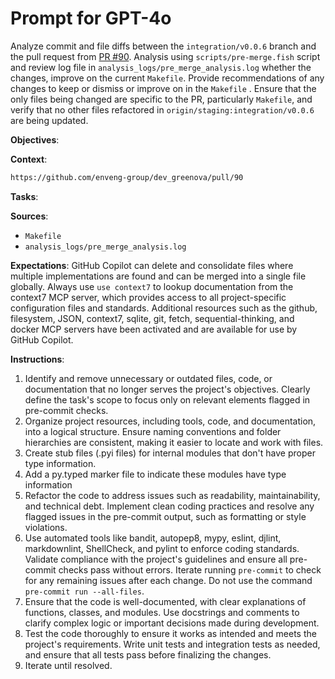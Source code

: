 # Prompt for GPT-4o

Analyze commit and file diffs between the `integration/v0.0.6` branch and the pull request from [PR #90](https://github.com/enveng-group/dev_greenova/pull/90). Analysis using `scripts/pre-merge.fish` script and review log file in `analysis_logs/pre_merge_analysis.log` whether the changes, improve on the current `Makefile`. Provide recommendations of any changes to keep or dismiss or improve on in the `Makefile` . Ensure that the only files being changed are specific to the PR, particularly `Makefile`, and verify that no other files refactored in `origin/staging:integration/v0.0.6` are being updated.

**Objectives**:

**Context**:

```txt
https://github.com/enveng-group/dev_greenova/pull/90
```

**Tasks**:

**Sources**:

- `Makefile`
- `analysis_logs/pre_merge_analysis.log`

**Expectations**: GitHub Copilot can delete and consolidate files where
multiple implementations are found and can be merged into a single file
globally. Always use `use context7` to lookup documentation from the context7
MCP server, which provides access to all project-specific configuration files
and standards. Additional resources such as the github, filesystem, JSON,
context7, sqlite, git, fetch, sequential-thinking, and docker MCP servers have
been activated and are available for use by GitHub Copilot.

**Instructions**:

1. Identify and remove unnecessary or outdated files, code, or documentation
   that no longer serves the project's objectives. Clearly define the task's
   scope to focus only on relevant elements flagged in pre-commit checks.
2. Organize project resources, including tools, code, and documentation, into a
   logical structure. Ensure naming conventions and folder hierarchies are
   consistent, making it easier to locate and work with files.
3. Create stub files (.pyi files) for internal modules that don't have proper
   type information.
4. Add a py.typed marker file to indicate these modules have type information
5. Refactor the code to address issues such as readability, maintainability,
   and technical debt. Implement clean coding practices and resolve any flagged
   issues in the pre-commit output, such as formatting or style violations.
6. Use automated tools like bandit, autopep8, mypy, eslint, djlint,
   markdownlint, ShellCheck, and pylint to enforce coding standards. Validate
   compliance with the project's guidelines and ensure all pre-commit checks
   pass without errors. Iterate running `pre-commit` to check for any remaining
   issues after each change. Do not use the command
   `pre-commit run --all-files`.
7. Ensure that the code is well-documented, with clear explanations of
   functions, classes, and modules. Use docstrings and comments to clarify
   complex logic or important decisions made during development.
8. Test the code thoroughly to ensure it works as intended and meets the
   project's requirements. Write unit tests and integration tests as needed,
   and ensure that all tests pass before finalizing the changes.
9. Iterate until resolved.
